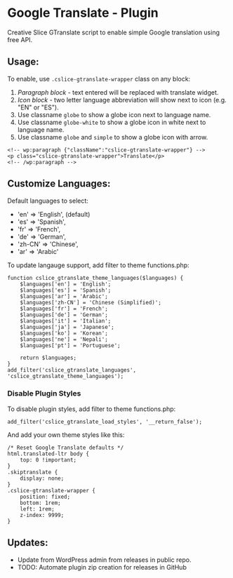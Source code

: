 # Google Translate - Plugin
Creative Slice GTranslate script to enable simple Google translation using free API.

## Usage:

To enable, use `.cslice-gtranslate-wrapper` class on any block:

1) *Paragraph block* - text entered will be replaced with translate widget.
2) *Icon block* - two letter language abbreviation will show next to icon (e.g. "EN" or "ES").
3) Use classname `globe` to show a globe icon next to language name.
4) Use classname `globe-white` to show a globe icon in white next to language name.
5) Use classname `globe` and `simple` to show a globe icon with arrow.
```
<!-- wp:paragraph {"className":"cslice-gtranslate-wrapper"} -->
<p class="cslice-gtranslate-wrapper">Translate</p>
<!-- /wp:paragraph -->
```

## Customize Languages:
Default languages to select:

- 'en' => 'English', (default)
- 'es' => 'Spanish',
- 'fr' => 'French',
- 'de' => 'German',
- 'zh-CN' => 'Chinese',
- 'ar' => 'Arabic'

To update langauge support, add filter to theme functions.php:
```
function cslice_gtranslate_theme_languages($languages) {
	$languages['en'] = 'English';
	$languages['es'] = 'Spanish';
	$languages['ar'] = 'Arabic';
	$languages['zh-CN'] = 'Chinese (Simplified)';
	$languages['fr'] = 'French';
	$languages['de'] = 'German';
	$languages['it'] = 'Italian';
	$languages['ja'] = 'Japanese';
	$languages['ko'] = 'Korean';
	$languages['ne'] = 'Nepali';
	$languages['pt'] = 'Portuguese';

	return $languages;
}
add_filter('cslice_gtranslate_languages', 'cslice_gtranslate_theme_languages');
```

### Disable Plugin Styles
To disable plugin styles, add filter to theme functions.php:
```
add_filter('cslice_gtranslate_load_styles', '__return_false');
```

And add your own theme styles like this:
```
/* Reset Google Translate defaults */
html.translated-ltr body {
	top: 0 !important;
}
.skiptranslate {
	display: none;
}
.cslice-gtranslate-wrapper {
	position: fixed;
	bottom: 1rem;
	left: 1rem;
	z-index: 9999;
}
```

## Updates:
- Update from WordPress admin from releases in public repo.
- TODO: Automate plugin zip creation for releases in GitHub
